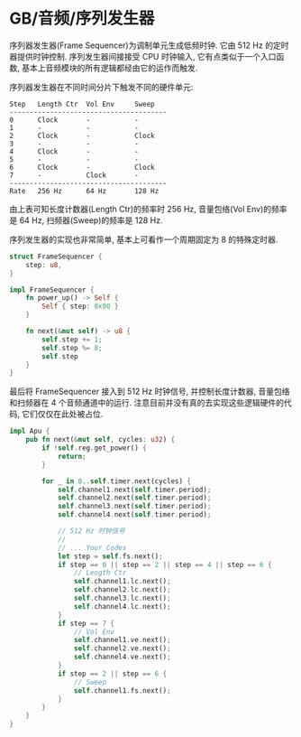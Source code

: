 # GB/音频/序列发生器

序列器发生器(Frame Sequencer)为调制单元生成低频时钟. 它由 512 Hz 的定时器提供时钟控制. 序列发生器间接接受 CPU 时钟输入, 它有点类似于一个入口函数, 基本上音频模块的所有逻辑都经由它的运作而触发.

序列器发生器在不同时间分片下触发不同的硬件单元:

```text
Step   Length Ctr  Vol Env     Sweep
---------------------------------------
0      Clock       -           -
1      -           -           -
2      Clock       -           Clock
3      -           -           -
4      Clock       -           -
5      -           -           -
6      Clock       -           Clock
7      -           Clock       -
---------------------------------------
Rate   256 Hz      64 Hz       128 Hz
```

由上表可知长度计数器(Length Ctr)的频率时 256 Hz, 音量包络(Vol Env)的频率是 64 Hz, 扫频器(Sweep)的频率是 128 Hz.

序列发生器的实现也非常简单, 基本上可看作一个周期固定为 8 的特殊定时器.

```rs
struct FrameSequencer {
    step: u8,
}

impl FrameSequencer {
    fn power_up() -> Self {
        Self { step: 0x00 }
    }

    fn next(&mut self) -> u8 {
        self.step += 1;
        self.step %= 8;
        self.step
    }
}
```

最后将 FrameSequencer 接入到 512 Hz 时钟信号, 并控制长度计数器, 音量包络和扫频器在 4 个音频通道中的运行. 注意目前并没有真的去实现这些逻辑硬件的代码, 它们仅仅在此处被占位.

```rs
impl Apu {
    pub fn next(&mut self, cycles: u32) {
        if !self.reg.get_power() {
            return;
        }

        for _ in 0..self.timer.next(cycles) {
            self.channel1.next(self.timer.period);
            self.channel2.next(self.timer.period);
            self.channel3.next(self.timer.period);
            self.channel4.next(self.timer.period);

            // 512 Hz 时钟信号
            //
            // ... Your Codes
            let step = self.fs.next();
            if step == 0 || step == 2 || step == 4 || step == 6 {
                // Length Ctr
                self.channel1.lc.next();
                self.channel2.lc.next();
                self.channel3.lc.next();
                self.channel4.lc.next();
            }
            if step == 7 {
                // Vol Env
                self.channel1.ve.next();
                self.channel2.ve.next();
                self.channel4.ve.next();
            }
            if step == 2 || step == 6 {
                // Sweep
                self.channel1.fs.next();
            }
        }
    }
}
```
